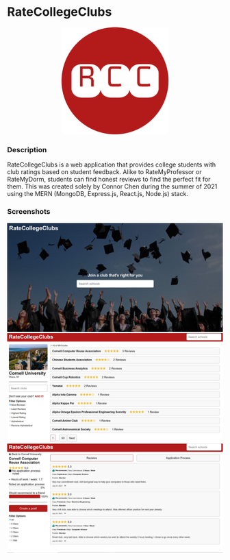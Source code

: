# RateCollegeClubs

<p align="center"><img src=https://github.com/connorjchen/ratecollegeclubs/blob/master/frontend/public/logo512.png width=250 /></p>

### Description

RateCollegeClubs is a web application that provides college students with club ratings based on student feedback. Alike to RateMyProfessor or RateMyDorm, students can find honest reviews to find the perfect fit for them. This was created solely by Connor Chen during the summer of 2021 using the MERN (MongoDB, Express.js, React.js, Node.js) stack.

### Screenshots

<p align="center">
  <img src="https://github.com/connorjchen/ratecollegeclubs/blob/master/frontend/public/images/github_assets/Capture1.JPG" width="800" />
  <img src="https://github.com/connorjchen/ratecollegeclubs/blob/master/frontend/public/images/github_assets/Capture2.JPG" width="800" />
  <img src="https://github.com/connorjchen/ratecollegeclubs/blob/master/frontend/public/images/github_assets/Capture3.JPG" width="800" />
</p>
